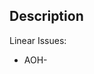 <!-- Please fill in the following information before submitting your pull request: -->
## Description

<!-- 
  If this pull request is linked to an issue on Linear, please use the magic word link:
  https://docs.github.com/en/repositories/managing-your-repositorys-settings-and-features/managing-repository-settings/configuring-autolinks-to-reference-external-resources
-->
Linear Issues:

- AOH-<Issue-Number>
